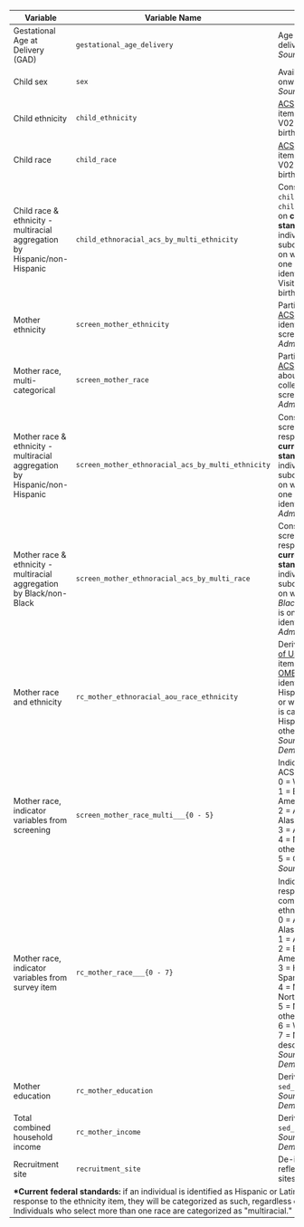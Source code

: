 







<table style="width: 100%; border-collapse: collapse; table-layout: fixed; font-size: 14px;">
<thead>
  <tr>
    <th>Variable</th>
    <th>Variable Name</th>
    <th>Description</th>
  </tr>
</thead>
<tbody>
<tr>
<td style="word-wrap: break-word; white-space: normal;">Gestational Age at Delivery (GAD)</td>
<td><code>gestational_age_delivery</code></td>
<td style="word-wrap: break-word; white-space: normal;">Age of the child at delivery - <a href="../../agevariables/#basic-demographics">see details</a>. <i>Source: Admin</i></td>
</tr>
<tr>
<td>Child sex</td>
<td><code>sex</code></td>
<td style="word-wrap: break-word; white-space: normal;">Available for Visit V02 onward (post-birth). <i>Source: Admin</i></td>
</tr>
<tr>
<td>Child ethnicity</td>
<td><code>child_ethnicity</code></td>
<td style="word-wrap: break-word; white-space: normal;"><a href="https://www.census.gov/programs-surveys/acs.html">ACS</a>-standard ethnicity item. Available for Visit V02 onward (post-birth). <i>Source: Admin</i></td>
</tr>
<tr>
<td>Child race</td>
<td><code>child_race</code></td>
<td style="word-wrap: break-word; white-space: normal;"><a href="https://www.census.gov/programs-surveys/acs.html">ACS</a>-standard race item. Available for Visit V02 onward (post-birth). <i>Source: Admin</i></td>
</tr>
<tr>
<td style="word-wrap: break-word; white-space: normal;">Child race & ethnicity - multiracial aggregation by Hispanic/non-Hispanic</td>
<td><code>child_ethnoracial_acs_by_multi_ethnicity</code></td>
<td style="word-wrap: break-word; white-space: normal;">Constructed from <code>child_race</code> and <code>child_ethnicity</code> based on <b>current federal standards.*</b> Multiracial individuals are subcategorized based on whether <i>Hispanic</i> is one of their selected identities. Available for Visit V02 onward (post-birth). <i>Source: Admin</i></td>
</tr>
<tr>
<td>Mother ethnicity</td>
<td><code>screen_mother_ethnicity</code></td>
<td style="word-wrap: break-word; white-space: normal;">Participant response to <a href="https://www.census.gov/programs-surveys/acs.html">ACS</a> item about ethnic identity collected during screening. <i>Source: Admin</i></td>
</tr>
<tr>
<td style="word-wrap: break-word; white-space: normal;">Mother race, multi-categorical</td>
<td><code>screen_mother_race</code></td>
<td style="word-wrap: break-word; white-space: normal;">Participant response to <a href="https://www.census.gov/programs-surveys/acs.html">ACS</a> item/question about racial identity collected during screening. <i>Source: Admin</i></td>
</tr>
<tr>
<td style="word-wrap: break-word; white-space: normal;">Mother race & ethnicity - multiracial aggregation by Hispanic/non-Hispanic</td>
<td><code>screen_mother_ethnoracial_acs_by_multi_ethnicity</code></td>
<td style="word-wrap: break-word; white-space: normal;">Constructed from screening race/ethnicity responses based on <b>current federal standards.*</b> Multiracial individuals are subcategorized based on whether <i>Hispanic</i> is one of their selected identities. <i>Source: Admin</i></td>
</tr>
<tr>
<td style="word-wrap: break-word; white-space: normal;">Mother race & ethnicity - multiracial aggregation by Black/non-Black</td>
<td><code>screen_mother_ethnoracial_acs_by_multi_race</code></td>
<td style="word-wrap: break-word; white-space: normal;">Constructed from screening race/ethnicity responses based on <b>current federal standards.*</b> Multiracial individuals are subcategorized based on whether <i>Black/African American</i> is one of their selected identities. <i>Source: Admin</i></td>
</tr>
<tr>
<td style="word-wrap: break-word; white-space: normal;">Mother race and ethnicity</td>
<td style="word-break: break-all; white-space: normal;"><code>rc_mother_ethnoracial_aou_race_ethnicity</code></td>
<td style="word-wrap: break-word; white-space: normal;">Derived from single <a class="in-cell-link" href="https://support.researchallofus.org/hc/en-us/articles/360039299632-Race-and-ethnicity-generalizations" target="_blank">All of Us</a> race and ethnicity item scored following <a href="https://www.federalregister.gov/documents/2023/01/27/2023-01635/initial-proposals-for-updating-ombs-race-and-ethnicity-statistical-standards">OMB</a> standards: Anyone identifying as Hispanic/Latino (alone or with another group) is categorized as Hispanic/Latino; all others as non-Hispanic. <i>Source: HBCD Demographics</i></td>
</tr>
<tr>
<td style="word-wrap: break-word; white-space: normal;">Mother race, indicator variables from screening</td>
<td style="word-break: break-all; white-space: normal;"><code>screen_mother_race_multi___{0 - 5}</code></td>
<td style="word-wrap: break-word; white-space: normal;">Indicator variables from ACS race question:<br>
0 = White<br>
1 = Black or African American<br>
2 = American Indian or Alaskan Native<br>
3 = Asian<br>
4 = Native Hawaiian or other Pacific Islander<br>
5 = Other race<br>
<i>Source: Admin</i></td>
</tr>
<tr>
<td style="word-wrap: break-word; white-space: normal;">Mother race, indicator variables from survey item</td>
<td style="word-wrap: break-word; white-space: normal;"><code>rc_mother_race___{0 - 7}</code></td>
<td style="word-wrap: break-word; white-space: normal;">Indicator variables for responses to <a class="in-cell-link" href="https://support.researchallofus.org/hc/en-us/articles/360039299632-Race-and-ethnicity-generalizations" target="_blank">All of Us</a> combined race and ethnicity question:<br>
0 = American Indian or Alaskan Native<br>
1 = Asian<br>
2 = Black, African American, or African<br>
3 = Hispanic, Latino, or Spanish<br>
4 = Middle Eastern or North African<br>
5 = Native Hawaiian or other Pacific Islander<br>
6 = White<br>
7 = None of these fully describe me<br>
<i>Source: HBCD Demographics</i></td>
</tr>
<tr>
<td>Mother education</td>
<td><code>rc_mother_education</code></td>
<td style="word-wrap: break-word; white-space: normal;">Derived from <code>sed_bm_demo_edu_001</code>. <i>Source: HBCD Demographics</i></td>
</tr>
<tr>
<td style="word-wrap: break-word; white-space: normal;">Total combined household income</td>
<td><code>rc_mother_income</code></td>
<td style="word-wrap: break-word; white-space: normal;">Derived from <code>sed_bm_demo_income_002</code>. <i>Source: HBCD Demographics</i></td>
</tr>
<tr>
<td>Recruitment site</td>
<td style="word-wrap: break-word; white-space: normal;"><code>recruitment_site</code></td>
<td style="word-wrap: break-word; white-space: normal;">De-identified value reflecting recruitment sites. <i>Source: Admin</i></td>
</tr>
<tr>
<td colspan="3" style="word-wrap: break-word; white-space: normal;">
<b>*Current federal standards:</b> if an individual is identified as Hispanic or Latino based on the response to the ethnicity item, they will be categorized as such, regardless of their race. Individuals who select more than one race are categorized as "multiracial."</td>
</tr>
</tbody>
</table>

